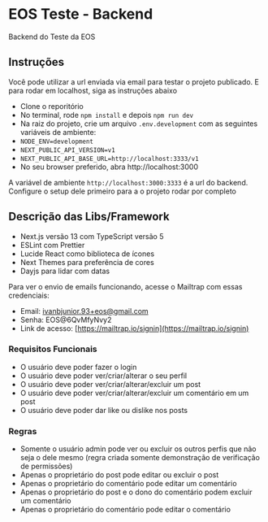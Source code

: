 # EOS Teste - Backend

Backend do Teste da EOS

## Instruções

Você pode utilizar a url enviada via email para testar o projeto publicado. E para rodar em localhost, siga as instruções abaixo

- Clone o reporitório
- No terminal, rode ``npm install`` e depois ``npm run dev``
- Na raiz do projeto, crie um arquivo ``.env.development`` com as seguintes variáveis de ambiente:
- ``NODE_ENV=development``
- ``NEXT_PUBLIC_API_VERSION=v1``
- ``NEXT_PUBLIC_API_BASE_URL=http://localhost:3333/v1``
- No seu browser preferido, abra http://localhost:3000

A variável de ambiente ``http://localhost:3000:3333`` é a url do backend. Configure o setup dele primeiro para a o projeto rodar por completo

## Descrição das Libs/Framework
- Next.js versão 13 com TypeScript versão 5
- ESLint com Prettier
- Lucide React como biblioteca de ícones
- Next Themes para preferência de cores
- Dayjs para lidar com datas

Para ver o envio de emails funcionando, acesse o Mailtrap com essas credenciais:

- Email: ivanbjunior.93+eos@gmail.com
- Senha: EOS@6QvMfyNvy2
- Link de acesso: [https://mailtrap.io/signin](https://mailtrap.io/signin)

### Requisitos Funcionais
- O usuário deve poder fazer o login
- O usuário deve poder ver/criar/alterar o seu perfil
- O usuário deve poder ver/criar/alterar/excluir um post
- O usuário deve poder ver/criar/alterar/excluir um comentário em um post
- O usuário deve poder dar like ou dislike nos posts

### Regras
- Somente o usuário admin pode ver ou excluir os outros perfis que não seja o dele mesmo (regra criada somente demonstração de verificação de permissões)
- Apenas o proprietário do post pode editar ou excluir o post
- Apenas o proprietário do comentário pode editar um comentário
- Apenas o proprietário do post e o dono do comentário podem excluir um comentário
- Apenas o proprietário do comentário pode editar o comentário

